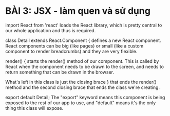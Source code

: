 # BÀI 3: JSX - làm quen và sử dụng

import React from 'react' loads the React library, which is pretty 
central to our whole application and thus is required.

class Detail extends React.Component { defines a new React component. React components can be big (like pages) or small (like a custom component to render breadcrumbs) and they are very flexible.

render() { starts the render() method of our component. This is called by React when the component needs to be drawn to the screen, and needs to return something that can be drawn in the browser.

What's left in this class is just the closing brace } that ends the render() method and the second closing brace that ends the class we're creating.

export default Detail; The "export" keyword means this component is being exposed to the rest of our app to use, and "default" means it's the only thing this class will expose.